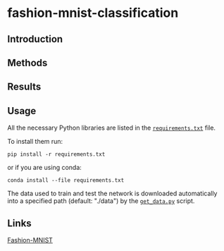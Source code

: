 # fashion-mnist-classification

## Introduction

## Methods

## Results

## Usage
All the necessary Python libraries are listed in the [`requirements.txt`](requirements.txt) file.

To install them run:

	pip install -r requirements.txt

or if you are using conda:

	conda install --file requirements.txt

The data used to train and test the network is downloaded automatically into a specified path (default: "./data") by the [`get_data.py`](get_data.py) script.

## Links
[Fashion-MNIST](https://github.com/zalandoresearch/fashion-mnist)
